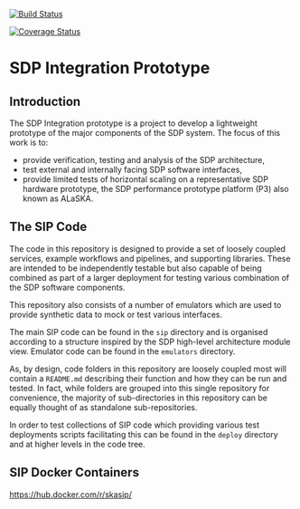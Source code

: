[![Build Status](https://travis-ci.com/SKA-ScienceDataProcessor/integration-prototype.svg?branch=master)](https://travis-ci.com/SKA-ScienceDataProcessor/integration-prototype)

[![Coverage Status](https://coveralls.io/repos/github/SKA-ScienceDataProcessor/integration-prototype/badge.svg?branch=master)](https://coveralls.io/github/SKA-ScienceDataProcessor/integration-prototype?branch=master)

# SDP Integration Prototype

## Introduction

The SDP Integration prototype is a project to develop a lightweight prototype 
of the major components of the SDP system. The focus of this work is to:

- provide verification, testing and analysis of the SDP architecture,
- test external and internally facing SDP software interfaces,
- provide limited tests of horizontal scaling on a representative SDP hardware 
  prototype, the SDP performance prototype platform (P3) also known as ALaSKA.

## The SIP Code

The code in this repository is designed to provide a set of loosely coupled 
services, example workflows and pipelines, and supporting libraries. These 
are intended to be independently testable but also capable of being combined
as part of a larger deployment for testing various combination of the SDP 
software components. 

This repository also consists of a number of emulators which are used 
to provide synthetic data to mock or test various interfaces.

The main SIP code can be found in the `sip` directory and is organised 
according to a structure inspired by the SDP high-level architecture
module view. Emulator code can be found in the `emulators` directory.

As, by design, code folders in this repository are loosely coupled most will 
contain a `README.md` describing their function and how they can be run
and tested. In fact, while folders are grouped into this single repository for
convenience, the majority of sub-directories in this repository can be equally
thought of as standalone sub-repositories. 
 
In order to test collections of SIP code which providing various test 
deployments scripts facilitating this can be found in the `deploy` directory 
and at higher levels in the code tree. 

## SIP Docker Containers

<https://hub.docker.com/r/skasip/>
